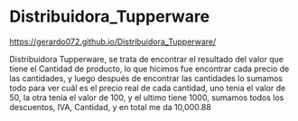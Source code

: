 # Distribuidora_Tupperware
https://gerardo072.github.io/Distribuidora_Tupperware/

Distribuidora Tupperware, se trata de encontrar el resultado del valor que tiene el Cantidad de producto, lo que hicimos fue encontrar cada precio de las cantidades, y luego después de encontrar las cantidades lo sumamos todo para ver cuál es el precio real de cada cantidad, uno tenia el valor de 50, la otra tenía el valor de 100, y el ultimo tiene 1000, sumamos todos los descuentos, IVA, Cantidad, y en total me da 10,000.88
